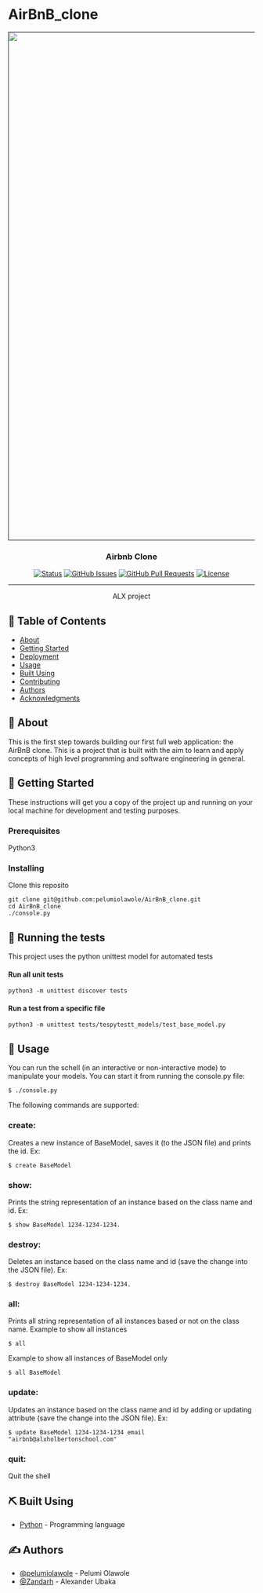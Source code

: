 # AirBnB_clone

<p align="center">
  <a href="" rel="noopener">
 <img width=2454px height=1036px src="https://s3.amazonaws.com/alx-intranet.hbtn.io/uploads/medias/2018/6/65f4a1dd9c51265f49d0.png?X-Amz-Algorithm=AWS4-HMAC-SHA256&X-Amz-Credential=AKIARDDGGGOUSBVO6H7D%2F20220803%2Fus-east-1%2Fs3%2Faws4_request&X-Amz-Date=20220803T025408Z&X-Amz-Expires=86400&X-Amz-SignedHeaders=host&X-Amz-Signature=2909462d4815b02adf650721b02f932f2a962527b4156fa2ed1871b199c0829b" alt="AirBnB Clone Project logo"></a>
</p>

<h3 align="center">Airbnb Clone</h3>

<div align="center">

[![Status](https://img.shields.io/badge/status-active-success.svg)]()
[![GitHub Issues](https://img.shields.io/github/issues/kylelobo/The-Documentation-Compendium.svg)](https://github.com/pelumiolawole/AirBnB_clone/issues)
[![GitHub Pull Requests](https://img.shields.io/github/issues-pr/kylelobo/The-Documentation-Compendium.svg)](https://github.com/pelumiolawole/AirBnB_clone/pulls)
[![License](https://img.shields.io/badge/license-MIT-blue.svg)](/LICENSE)

</div>

---

<p align="center"> ALX project
    <br> 
</p>

## 📝 Table of Contents

- [About](#about)
- [Getting Started](#getting_started)
- [Deployment](#deployment)
- [Usage](#usage)
- [Built Using](#built_using)
- [Contributing](../CONTRIBUTING.md)
- [Authors](#authors)
- [Acknowledgments](#acknowledgement)

## 🧐 About <a name = "about"></a>

This is the first step towards building our first full web application: the AirBnB clone. This is a project that is built with the aim to learn and apply concepts of high level programming and software engineering in general. 

## 🏁 Getting Started <a name = "getting_started"></a>

These instructions will get you a copy of the project up and running on your local machine for development and testing purposes.

### Prerequisites

Python3

### Installing

Clone this reposito

```
git clone git@github.com:pelumiolawole/AirBnB_clone.git
cd AirBnB_clone
./console.py
```

## 🔧 Running the tests <a name = "tests"></a>

This project uses the python unittest model for automated tests


#### Run all unit tests
`python3 -m unittest discover tests`

#### Run a test from a specific file
`python3 -m unittest tests/tespytestt_models/test_base_model.py`

## 🎈 Usage <a name="usage"></a>

You can run the schell (in an interactive or non-interactive mode) to manipulate your models.
You can start it from running the console.py file:

```
$ ./console.py
```

The following commands are supported:

### create: 
  Creates a new instance of BaseModel, saves it (to the JSON file) and prints the id. 
  Ex: 
  ```
  $ create BaseModel
  ```

### show: 
  Prints the string representation of an instance based on the class name and id. 
  Ex: 
  ```
  $ show BaseModel 1234-1234-1234.
  ```

### destroy:
  Deletes an instance based on the class name and id (save the change into the JSON file). 
  Ex:
  ```
  $ destroy BaseModel 1234-1234-1234.
  ```

### all:
  Prints all string representation of all instances based or not on the class name. 
  Example to show all instances
  ```
  $ all
  ```

  Example to show all instances of BaseModel only
  ```
  $ all BaseModel
  ```

### update:
  Updates an instance based on the class name and id by adding or updating attribute (save the change into the JSON file). 
  Ex: 
  ```
  $ update BaseModel 1234-1234-1234 email "airbnb@alxholbertonschool.com"
  ```

### quit:
  Quit the shell 


## ⛏️ Built Using <a name = "built_using"></a>

- [Python](https://www.python.org/) - Programming language

## ✍️ Authors <a name = "authors"></a>

- [@pelumiolawole](https://github.com/pelumiolawole) - Pelumi Olawole
- [@Zandarh](https://github.com/Zandarh) - Alexander Ubaka
